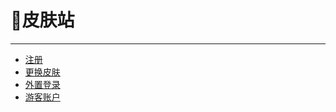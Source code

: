 # 👰皮肤站
---

* [注册](/skin/register.md)
* [更换皮肤](/skin/change_skin.md)
* [外置登录](/skin/single_login.md)
* [游客账户](/skin/guest_account.md)